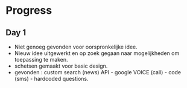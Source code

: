 # Progress #

## Day 1


- Niet genoeg gevonden voor oorspronkelijke idee. 
- Nieuw idee uitgewerkt en op zoek gegaan naar mogelijkheden om toepassing te maken. 
- schetsen gemaakt voor basic design. 
- gevonden : custom search (news) API - google VOICE (call) - code (sms) - hardcoded questions. 

